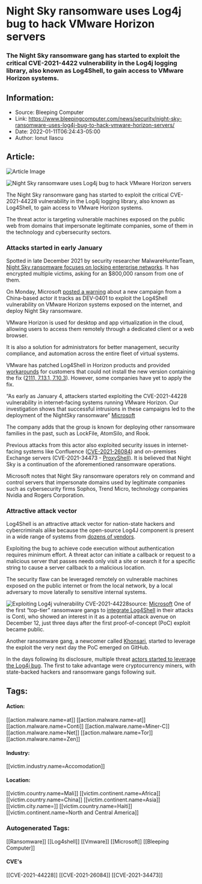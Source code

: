 # Night Sky ransomware uses Log4j bug to hack VMware Horizon servers
### The Night Sky ransomware gang has started to exploit the critical CVE-2021-4422 vulnerability in the Log4j logging library, also known as Log4Shell, to gain access to VMware Horizon systems.

## Information:
+ Source: Bleeping Computer
+ Link: https://www.bleepingcomputer.com/news/security/night-sky-ransomware-uses-log4j-bug-to-hack-vmware-horizon-servers/
+ Date: 2022-01-11T06:24:43-05:00
+ Author: Ionut Ilascu


## Article:
![Article Image](https://www.bleepstatic.com/content/hl-images/2021/12/13/Log4j_headpic.jpg)

![Night Sky ransomware uses Log4j bug to hack VMware Horizon servers](https://www.bleepstatic.com/content/hl-images/2021/12/13/Log4j_headpic.jpg)


The Night Sky ransomware gang has started to exploit the critical CVE-2021-44228 vulnerability in the Log4j logging library, also known as Log4Shell, to gain access to VMware Horizon systems.


The threat actor is targeting vulnerable machines exposed on the public web from domains that impersonate legitimate companies, some of them in the technology and cybersecurity sectors.


### Attacks started in early January


Spotted in late December 2021 by security researcher MalwareHunterTeam, [Night Sky ransomware focuses on locking enterprise networks](https://www.bleepingcomputer.com/news/security/night-sky-is-the-latest-ransomware-targeting-corporate-networks/). It has encrypted multiple victims, asking for an $800,000 ransom from one of them.


On Monday, Microsoft [posted a warning](https://twitter.com/MsftSecIntel/status/1480730559739359233) about a new campaign from a China-based actor it tracks as DEV-0401 to exploit the Log4Shell vulnerability on VMware Horizon systems exposed on the internet, and deploy Night Sky ransomware.


VMware Horizon is used for desktop and app virtualization in the cloud, allowing users to access them remotely through a dedicated client or a web browser.


It is also a solution for administrators for better management, security compliance, and automation across the entire fleet of virtual systems.


VMware has patched Log4Shell in Horizon products and provided [workarounds](https://kb.vmware.com/s/article/87073) for customers that could not install the new version containing the fix ([2111, 7.13.1, 7.10.3](https://customerconnect.vmware.com/en/downloads/info/slug/desktop_end_user_computing/vmware_horizon/2111)). However, some companies have yet to apply the fix.



“As early as January 4, attackers started exploiting the CVE-2021-44228 vulnerability in internet-facing systems running VMware Horizon. Our investigation shows that successful intrusions in these campaigns led to the deployment of the NightSky ransomware” [Microsoft](https://www.microsoft.com/security/blog/2021/12/11/guidance-for-preventing-detecting-and-hunting-for-cve-2021-44228-log4j-2-exploitation/#NightSky)



The company adds that the group is known for deploying other ransomware families in the past, such as LockFile, AtomSilo, and Rook.


Previous attacks from this actor also exploited security issues in internet-facing systems like Confluence ([CVE-2021-26084](https://www.bleepingcomputer.com/news/security/us-govt-warns-orgs-to-patch-massively-exploited-confluence-bug/)) and on-premises Exchange servers (CVE-2021-34473 - [ProxyShell](https://www.bleepingcomputer.com/tag/proxyshell/)). It is believed that Night Sky is a continuation of the aforementioned ransomware operations.


Microsoft notes that Night Sky ransomware operators rely on command and control servers that impersonate domains used by legitimate companies such as cybersecurity firms Sophos, Trend Micro, technology companies Nvidia and Rogers Corporation.


### Attractive attack vector


Log4Shell is an attractive attack vector for nation-state hackers and cybercriminals alike because the open-source Log4J component is present in a wide range of systems from [dozens of vendors](https://www.bleepingcomputer.com/news/security/log4j-list-of-vulnerable-products-and-vendor-advisories/).


Exploiting the bug to achieve code execution without authentication requires minimum effort. A threat actor can initiate a callback or request to a malicious server that passes needs only visit a site or search it for a specific string to cause a server callback to a malicious location.


The security flaw can be leveraged remotely on vulnerable machines exposed on the public internet or from the local network, by a local adversary to move laterally to sensitive internal systems.



![Exploiting Log4j vulnerability CVE-2021-44228](https://www.bleepstatic.com/images/news/u/1100723/2022/Vulnerabilities/Log4Shell/Log4ShellExploit.jpg)source: [Microsoft](https://www.microsoft.com/security/blog/2021/12/11/guidance-for-preventing-detecting-and-hunting-for-cve-2021-44228-log4j-2-exploitation/)
One of the first “top-tier” ransomware gangs to [integrate Log4Shell](https://www.bleepingcomputer.com/news/security/conti-ransomware-uses-log4j-bug-to-hack-vmware-vcenter-servers/) in their attacks is Conti, who showed an interest in it as a potential attack avenue on December 12, just three days after the first proof-of-concept (PoC) exploit became public.


Another ransomware gang, a newcomer called [Khonsari](https://www.bleepingcomputer.com/news/security/new-ransomware-now-being-deployed-in-log4shell-attacks/), started to leverage the exploit the very next day the PoC emerged on GitHub.


In the days following its disclosure, multiple threat [actors started to leverage the Log4j bug](https://www.bleepingcomputer.com/news/security/log4j-vulnerability-now-used-by-state-backed-hackers-access-brokers/). The first to take advantage were cryptocurrency miners, with state-backed hackers and ransomware gangs following suit.





## Tags:

#### Action:
[[action.malware.name=at]] [[action.malware.name=at]] [[action.malware.name=Conti]] [[action.malware.name=Miner-C]] [[action.malware.name=Net]] [[action.malware.name=Tor]] [[action.malware.name=Zen]]

#### Industry:
[[victim.industry.name=Accomodation]]

#### Location:
[[victim.country.name=Mali]] [[victim.continent.name=Africa]] [[victim.country.name=China]] [[victim.continent.name=Asia]] [[victim.city.name=]] [[victim.country.name=Haiti]] [[victim.continent.name=North and Central America]]

### Autogenerated Tags:
[[Ransomware]] [[Log4shell]] [[Vmware]] [[Microsoft]] [[Bleeping Computer]]
#### CVE's
[[CVE-2021-44228]] [[CVE-2021-26084]] [[CVE-2021-34473]]

